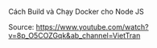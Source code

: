 Cách Build và Chạy Docker cho Node JS

Source: https://www.youtube.com/watch?v=8p_O5COZGqk&ab_channel=VietTran